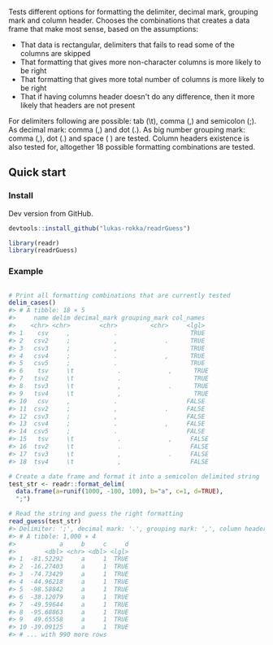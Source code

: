 
<!-- README.md is generated from README.Rmd. Please edit that file -->
Tests different options for formatting the delimiter, decimal mark, grouping mark and column header. Chooses the combinations that creates a data frame that make most sense, based on the assumptions:

-   That data is rectangular, delimiters that fails to read some of the columns are skipped
-   That formatting that gives more non-character columns is more likely to be right
-   That formatting that gives more total number of columns is more likely to be right
-   That if having columns header doesn't do any difference, then it more likely that headers are not present

For delimiters following are possible: tab (\\t), comma (,) and semicolon (;). As decimal mark: comma (,) and dot (.). As big number grouping mark: comma (,), dot (.) and space ( ) are tested. Column headers existence is also tested for, altogether 18 possible formatting combinations are tested.

Quick start
-----------

### Install

Dev version from GitHub.

``` r
devtools::install_github("lukas-rokka/readrGuess")
```

``` r
library(readr)
library(readrGuess)
```

### Example

``` r

# Print all formatting combinations that are currently tested
delim_cases()
#> # A tibble: 18 × 5
#>     name delim decimal_mark grouping_mark col_names
#>    <chr> <chr>        <chr>         <chr>     <lgl>
#> 1    csv     ,            .                    TRUE
#> 2   csv2     ;            ,             .      TRUE
#> 3   csv3     ;            ,                    TRUE
#> 4   csv4     ;            .             ,      TRUE
#> 5   csv5     ;            .                    TRUE
#> 6    tsv     \t            .             ,      TRUE
#> 7   tsv2     \t            .                    TRUE
#> 8   tsv3     \t            ,             .      TRUE
#> 9   tsv4     \t            ,                    TRUE
#> 10   csv     ,            .                   FALSE
#> 11  csv2     ;            ,             .     FALSE
#> 12  csv3     ;            ,                   FALSE
#> 13  csv4     ;            .             ,     FALSE
#> 14  csv5     ;            .                   FALSE
#> 15   tsv     \t            .             ,     FALSE
#> 16  tsv2     \t            .                   FALSE
#> 17  tsv3     \t            ,             .     FALSE
#> 18  tsv4     \t            ,                   FALSE

# Create a date frame and format it into a semicolon delimited string
test_str <- readr::format_delim(
  data.frame(a=runif(1000, -100, 100), b="a", c=1, d=TRUE), 
  ";")

# Read the string and guess the right formatting
read_guess(test_str)
#> Delimiter: ';', decimal mark: '.', grouping mark: ',', column headers: TRUE
#> # A tibble: 1,000 × 4
#>            a     b     c     d
#>        <dbl> <chr> <dbl> <lgl>
#> 1  -81.52292     a     1  TRUE
#> 2  -16.27403     a     1  TRUE
#> 3  -74.73429     a     1  TRUE
#> 4  -44.96218     a     1  TRUE
#> 5  -98.58842     a     1  TRUE
#> 6  -38.12079     a     1  TRUE
#> 7  -49.59644     a     1  TRUE
#> 8  -95.68863     a     1  TRUE
#> 9   49.65558     a     1  TRUE
#> 10 -39.09125     a     1  TRUE
#> # ... with 990 more rows
```
